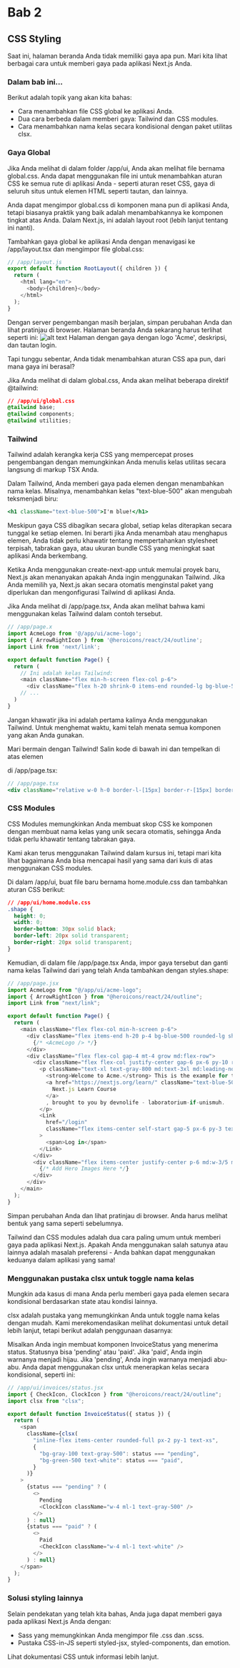 # Bab 2

## CSS Styling

Saat ini, halaman beranda Anda tidak memiliki gaya apa pun. Mari kita lihat berbagai cara untuk memberi gaya pada aplikasi Next.js Anda.

### Dalam bab ini...

Berikut adalah topik yang akan kita bahas:

- Cara menambahkan file CSS global ke aplikasi Anda.
- Dua cara berbeda dalam memberi gaya: Tailwind dan CSS modules.
- Cara menambahkan nama kelas secara kondisional dengan paket utilitas clsx.

### Gaya Global

Jika Anda melihat di dalam folder /app/ui, Anda akan melihat file bernama global.css. Anda dapat menggunakan file ini untuk menambahkan aturan CSS ke semua rute di aplikasi Anda - seperti aturan reset CSS, gaya di seluruh situs untuk elemen HTML seperti tautan, dan lainnya.

Anda dapat mengimpor global.css di komponen mana pun di aplikasi Anda, tetapi biasanya praktik yang baik adalah menambahkannya ke komponen tingkat atas Anda. Dalam Next.js, ini adalah layout root (lebih lanjut tentang ini nanti).

Tambahkan gaya global ke aplikasi Anda dengan menavigasi ke /app/layout.tsx dan mengimpor file global.css:

```javascript
// /app/layout.js
export default function RootLayout({ children }) {
  return (
    <html lang="en">
      <body>{children}</body>
    </html>
  );
}
```

Dengan server pengembangan masih berjalan, simpan perubahan Anda dan lihat pratinjau di browser. Halaman beranda Anda sekarang harus terlihat seperti ini:
![alt text](image-2.png)
Halaman dengan gaya dengan logo 'Acme', deskripsi, dan tautan login.

Tapi tunggu sebentar, Anda tidak menambahkan aturan CSS apa pun, dari mana gaya ini berasal?

Jika Anda melihat di dalam global.css, Anda akan melihat beberapa direktif @tailwind:

```css
// /app/ui/global.css
@tailwind base;
@tailwind components;
@tailwind utilities;
```

### Tailwind

Tailwind adalah kerangka kerja CSS yang mempercepat proses pengembangan dengan memungkinkan Anda menulis kelas utilitas secara langsung di markup TSX Anda.

Dalam Tailwind, Anda memberi gaya pada elemen dengan menambahkan nama kelas. Misalnya, menambahkan kelas "text-blue-500" akan mengubah teksmenjadi biru:

```jsx
<h1 className="text-blue-500">I'm blue!</h1>
```

Meskipun gaya CSS dibagikan secara global, setiap kelas diterapkan secara tunggal ke setiap elemen. Ini berarti jika Anda menambah atau menghapus elemen, Anda tidak perlu khawatir tentang mempertahankan stylesheet terpisah, tabrakan gaya, atau ukuran bundle CSS yang meningkat saat aplikasi Anda berkembang.

Ketika Anda menggunakan create-next-app untuk memulai proyek baru, Next.js akan menanyakan apakah Anda ingin menggunakan Tailwind. Jika Anda memilih ya, Next.js akan secara otomatis menginstal paket yang diperlukan dan mengonfigurasi Tailwind di aplikasi Anda.

Jika Anda melihat di /app/page.tsx, Anda akan melihat bahwa kami menggunakan kelas Tailwind dalam contoh tersebut.

```javascript
// /app/page.x
import AcmeLogo from '@/app/ui/acme-logo';
import { ArrowRightIcon } from '@heroicons/react/24/outline';
import Link from 'next/link';

export default function Page() {
  return (
    // Ini adalah kelas Tailwind:
    <main className="flex min-h-screen flex-col p-6">
      <div className="flex h-20 shrink-0 items-end rounded-lg bg-blue-500 p-4 md:h-52">
    // ...
  )
}
```

Jangan khawatir jika ini adalah pertama kalinya Anda menggunakan Tailwind. Untuk menghemat waktu, kami telah menata semua komponen yang akan Anda gunakan.

Mari bermain dengan Tailwind! Salin kode di bawah ini dan tempelkan di atas elemen <p> di /app/page.tsx:

```jsx
// /app/page.tsx
<div className="relative w-0 h-0 border-l-[15px] border-r-[15px] border-b-[26px] border-l-transparent border-r-transparent border-b-black" />
```

### CSS Modules

CSS Modules memungkinkan Anda membuat skop CSS ke komponen dengan membuat nama kelas yang unik secara otomatis, sehingga Anda tidak perlu khawatir tentang tabrakan gaya.

Kami akan terus menggunakan Tailwind dalam kursus ini, tetapi mari kita lihat bagaimana Anda bisa mencapai hasil yang sama dari kuis di atas menggunakan CSS modules.

Di dalam /app/ui, buat file baru bernama home.module.css dan tambahkan aturan CSS berikut:

```css
// /app/ui/home.module.css
.shape {
  height: 0;
  width: 0;
  border-bottom: 30px solid black;
  border-left: 20px solid transparent;
  border-right: 20px solid transparent;
}
```

Kemudian, di dalam file /app/page.tsx Anda, impor gaya tersebut dan ganti nama kelas Tailwind dari yang telah Anda tambahkan dengan styles.shape:

```javascript
// /app/page.jsx
import AcmeLogo from "@/app/ui/acme-logo";
import { ArrowRightIcon } from "@heroicons/react/24/outline";
import Link from "next/link";

export default function Page() {
  return (
    <main className="flex flex-col min-h-screen p-6">
      <div className="flex items-end h-20 p-4 bg-blue-500 rounded-lg shrink-0 md:h-52">
        {/* <AcmeLogo /> */}
      </div>
      <div className="flex flex-col gap-4 mt-4 grow md:flex-row">
        <div className="flex flex-col justify-center gap-6 px-6 py-10 rounded-lg bg-gray-50 md:w-2/5 md:px-20">
          <p className="text-xl text-gray-800 md:text-3xl md:leading-normal">
            <strong>Welcome to Acme.</strong> This is the example for the{" "}
            <a href="https://nextjs.org/learn/" className="text-blue-500">
              Next.js Learn Course
            </a>
            , brought to you by devnolife - laboratorium-if-unismuh.
          </p>
          <Link
            href="/login"
            className="flex items-center self-start gap-5 px-6 py-3 text-sm font-medium text-white transition-colors bg-blue-500 rounded-lg hover:bg-blue-400 md:text-base"
          >
            <span>Log in</span>
          </Link>
        </div>
        <div className="flex items-center justify-center p-6 md:w-3/5 md:px-28 md:py-12">
          {/* Add Hero Images Here */}
        </div>
      </div>
    </main>
  );
}
```

Simpan perubahan Anda dan lihat pratinjau di browser. Anda harus melihat bentuk yang sama seperti sebelumnya.

Tailwind dan CSS modules adalah dua cara paling umum untuk memberi gaya pada aplikasi Next.js. Apakah Anda menggunakan salah satunya atau lainnya adalah masalah preferensi - Anda bahkan dapat menggunakan keduanya dalam aplikasi yang sama!

### Menggunakan pustaka clsx untuk toggle nama kelas

Mungkin ada kasus di mana Anda perlu memberi gaya pada elemen secara kondisional berdasarkan state atau kondisi lainnya.

clsx adalah pustaka yang memungkinkan Anda untuk toggle nama kelas dengan mudah. Kami merekomendasikan melihat dokumentasi untuk detail lebih lanjut, tetapi berikut adalah penggunaan dasarnya:

Misalkan Anda ingin membuat komponen InvoiceStatus yang menerima status. Statusnya bisa 'pending' atau 'paid'. Jika 'paid', Anda ingin warnanya menjadi hijau. Jika 'pending', Anda ingin warnanya menjadi abu-abu. Anda dapat menggunakan clsx untuk menerapkan kelas secara kondisional, seperti ini:

```javascript
// /app/ui/invoices/status.jsx
import { CheckIcon, ClockIcon } from "@heroicons/react/24/outline";
import clsx from "clsx";

export default function InvoiceStatus({ status }) {
  return (
    <span
      className={clsx(
        "inline-flex items-center rounded-full px-2 py-1 text-xs",
        {
          "bg-gray-100 text-gray-500": status === "pending",
          "bg-green-500 text-white": status === "paid",
        }
      )}
    >
      {status === "pending" ? (
        <>
          Pending
          <ClockIcon className="w-4 ml-1 text-gray-500" />
        </>
      ) : null}
      {status === "paid" ? (
        <>
          Paid
          <CheckIcon className="w-4 ml-1 text-white" />
        </>
      ) : null}
    </span>
  );
}
```

### Solusi styling lainnya

Selain pendekatan yang telah kita bahas, Anda juga dapat memberi gaya pada aplikasi Next.js Anda dengan:

- Sass yang memungkinkan Anda mengimpor file .css dan .scss.
- Pustaka CSS-in-JS seperti styled-jsx, styled-components, dan emotion.

Lihat dokumentasi CSS untuk informasi lebih lanjut.
